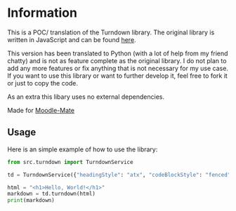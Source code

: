 # Information

This is a POC/ translation of the Turndown library. The original library is written in JavaScript and can be found [here](https://github.com/mixmark-io/turndown).

This version has been translated to Python (with a lot of help from my friend chatty) and is not as feature complete as the original library. I do not plan to add any more features or fix anything that is not necessary for my use case. If you want to use this library or want to further develop it, feel free to fork it or just to copy the code.

As an extra this libary uses no external dependencies.

Made for [Moodle-Mate](https://github.com/EvickaStudio/Moodle-Mate)

## Usage

Here is an simple example of how to use the library:

```python
from src.turndown import TurndownService

td = TurndownService({"headingStyle": "atx", "codeBlockStyle": "fenced"})

html = "<h1>Hello, World!</h1>"
markdown = td.turndown(html)
print(markdown)
```
